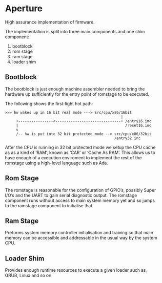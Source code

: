 Aperture
========

High assurance implementation of firmware.

The implementation is split into three main components and one shim component:

1. bootblock
2. rom stage
3. ram stage
4. loader shim

## Bootblock

The bootblock is just enough machine assembler needed to bring the hardware up
sufficiently for the entry point of romstage to be executed.

The following shows the first-light hot path:

    >>> hw wakes up in 16 bit real mode ---> src/cpu/x86/16bit
                                                         |
         +----------------<------------------------------+ /entry16.inc
         |                                                 /reset16.inc
         v
         /-- hw is put into 32 bit protected mode --> src/cpu/x86/32bit
                                                      /entry32.inc

After the CPU is running in 32 bit protected mode we setup the CPU cache as as
a kind of ‘RAM’, known as ‘CAR’ or ‘Cache As RAM’. This allows us to have
enough of a execution enviroment to implement the rest of the romstage using a
high-level language such as Ada.

## Rom Stage

The romstage is reasonable for the configuration of GPIO’s, possibly Super
I/O’s and the UART to gain serial diagnostic output. The romstage component
runs without access to main system memory yet and so jumps to the ramstage
component to initialise that.

## Ram Stage

Preforms system memory controller initialisation and training so that main
memory can be accessible and addressable in the usual way by the system CPU.

## Loader Shim

Provides enough runtime resources to execute a given loader such as, GRUB,
Linux and so on.
